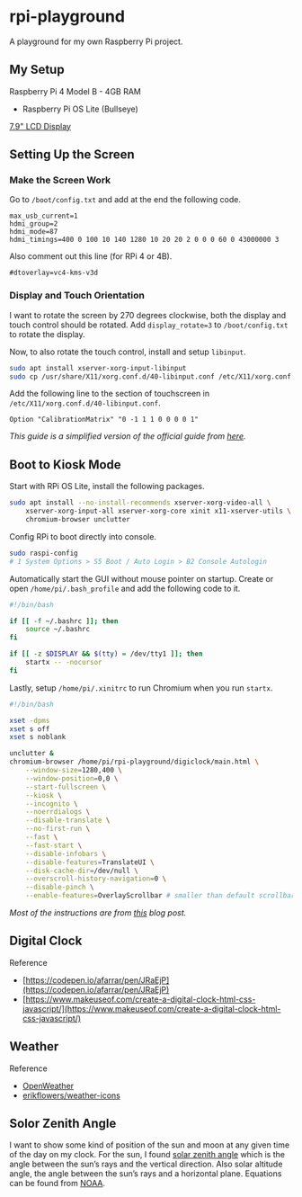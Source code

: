 # rpi-playground

A playground for my own Raspberry Pi project.

## My Setup

Raspberry Pi 4 Model B - 4GB RAM

-   Raspberry Pi OS Lite (Bullseye)

[7.9" LCD Display](https://www.waveshare.com/7.9inch-hdmi-lcd.htm)

## Setting Up the Screen

### Make the Screen Work

Go to `/boot/config.txt` and add at the end the following code.

```
max_usb_current=1
hdmi_group=2
hdmi_mode=87
hdmi_timings=400 0 100 10 140 1280 10 20 20 2 0 0 0 60 0 43000000 3
```

Also comment out this line (for RPi 4 or 4B).

```
#dtoverlay=vc4-kms-v3d
```

### Display and Touch Orientation

I want to rotate the screen by 270 degrees clockwise, both the display and touch control should be rotated. Add `display_rotate=3` to `/boot/config.txt` to rotate the display.

Now, to also rotate the touch control, install and setup `libinput`.

```bash
sudo apt install xserver-xorg-input-libinput
sudo cp /usr/share/X11/xorg.conf.d/40-libinput.conf /etc/X11/xorg.conf.d/
```

Add the following line to the section of touchscreen in `/etc/X11/xorg.conf.d/40-libinput.conf`.

```
Option "CalibrationMatrix" "0 -1 1 1 0 0 0 0 1"
```

_This guide is a simplified version of the official guide from [here](https://www.waveshare.com/wiki/7.9inch_HDMI_LCD)._

## Boot to Kiosk Mode

Start with RPi OS Lite, install the following packages.

```bash
sudo apt install --no-install-recommends xserver-xorg-video-all \
    xserver-xorg-input-all xserver-xorg-core xinit x11-xserver-utils \
    chromium-browser unclutter
```

Config RPi to boot directly into console.

```bash
sudo raspi-config
# 1 System Options > S5 Boot / Auto Login > B2 Console Autologin
```

Automatically start the GUI without mouse pointer on startup. Create or open
`/home/pi/.bash_profile` and add the following code to it.

<!-- bash_profile_start -->

```bash
#!/bin/bash

if [[ -f ~/.bashrc ]]; then
    source ~/.bashrc
fi

if [[ -z $DISPLAY && $(tty) = /dev/tty1 ]]; then
    startx -- -nocursor
fi
```

<!-- bash_profile_end -->

Lastly, setup `/home/pi/.xinitrc` to run Chromium when you run `startx`.

<!-- xinitrc_start -->

```bash
#!/bin/bash

xset -dpms
xset s off
xset s noblank

unclutter &
chromium-browser /home/pi/rpi-playground/digiclock/main.html \
    --window-size=1280,400 \
    --window-position=0,0 \
    --start-fullscreen \
    --kiosk \
    --incognito \
    --noerrdialogs \
    --disable-translate \
    --no-first-run \
    --fast \
    --fast-start \
    --disable-infobars \
    --disable-features=TranslateUI \
    --disk-cache-dir=/dev/null \
    --overscroll-history-navigation=0 \
    --disable-pinch \
    --enable-features=OverlayScrollbar # smaller than default scrollbar
```

<!-- xinitrc_end -->

_Most of the instructions are from [this](https://blog.r0b.io/post/minimal-rpi-kiosk/) blog post._

## Digital Clock

Reference

-   [https://codepen.io/afarrar/pen/JRaEjP](https://codepen.io/afarrar/pen/JRaEjP)
-   [https://www.makeuseof.com/create-a-digital-clock-html-css-javascript/](https://www.makeuseof.com/create-a-digital-clock-html-css-javascript/)

## Weather

Reference

-   [OpenWeather](https://openweathermap.org/)
-   [erikflowers/weather-icons](https://github.com/erikflowers/weather-icons)

## Solor Zenith Angle

I want to show some kind of position of the sun and moon at any given time of the day on my clock. For the sun, I found [solar zenith angle](https://en.wikipedia.org/wiki/Solar_zenith_angle) which is the angle between the sun’s rays and the vertical direction. Also solar altitude angle, the angle between the sun’s rays and a horizontal plane. Equations can be found from [NOAA](https://www.esrl.noaa.gov/gmd/grad/solcalc/solareqns.PDF).
